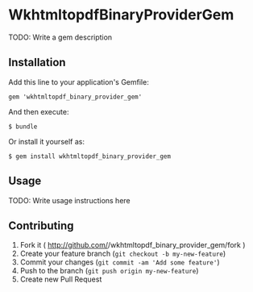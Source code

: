 # WkhtmltopdfBinaryProviderGem

TODO: Write a gem description

## Installation

Add this line to your application's Gemfile:

    gem 'wkhtmltopdf_binary_provider_gem'

And then execute:

    $ bundle

Or install it yourself as:

    $ gem install wkhtmltopdf_binary_provider_gem

## Usage

TODO: Write usage instructions here

## Contributing

1. Fork it ( http://github.com/<my-github-username>/wkhtmltopdf_binary_provider_gem/fork )
2. Create your feature branch (`git checkout -b my-new-feature`)
3. Commit your changes (`git commit -am 'Add some feature'`)
4. Push to the branch (`git push origin my-new-feature`)
5. Create new Pull Request
